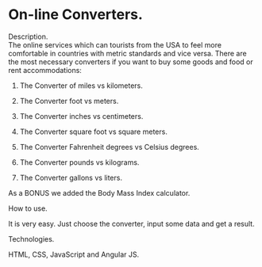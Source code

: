 # On-line Converters.

Description.  
The online services which can tourists from the USA to feel more comfortable in countries with metric standards and vice versa. There are the most necessary converters if you want to buy some goods and food or rent accommodations:

1. The Converter of miles vs kilometers.

2. The Converter foot vs meters.

3. The Converter inches vs centimeters.

4. The Converter square foot vs square meters.

5. The Converter Fahrenheit degrees vs Celsius degrees.

6. The Converter pounds vs kilograms.

7. The Converter gallons vs liters.

As a BONUS we added the Body Mass Index calculator.

How to use.

It is very easy. Just choose the converter, input some data and get a result.

Technologies.

HTML, CSS, JavaScript and Angular JS.

